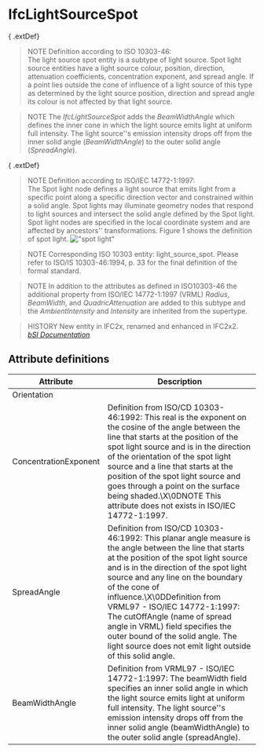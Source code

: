 IfcLightSourceSpot
==================
{ .extDef}  
> NOTE  Definition according to ISO 10303-46:  
> The light source spot entity is a subtype of light source. Spot light source
> entities have a light source colour, position, direction, attenuation
> coefficients, concentration exponent, and spread angle. If a point lies
> outside the cone of influence of a light source of this type as determined
> by the light source position, direction and spread angle its colour is not
> affected by that light source.  
  
> NOTE  The _IfcLightSourceSpot_ adds the _BeamWidthAngle_ which defines the
> inner cone in which the light source emits light at uniform full intensity.
> The light source''s emission intensity drops off from the inner solid angle
> (_BeamWidthAngle_) to the outer solid angle (_SpreadAngle_).  
  
{ .extDef}  
> NOTE  Definition according to ISO/IEC 14772-1:1997:  
> The Spot light node defines a light source that emits light from a specific
> point along a specific direction vector and constrained within a solid
> angle. Spot lights may illuminate geometry nodes that respond to light
> sources and intersect the solid angle defined by the Spot light. Spot light
> nodes are specified in the local coordinate system and are affected by
> ancestors'' transformations. Figure 1 shows the definition of spot light.
> !["spot light"](../figures/ifclightsourcespot_fig1.gif "Figure 1 -- Light
> source spot")  
  
> NOTE  Corresponding ISO 10303 entity: light_source_spot. Please refer to
> ISO/IS 10303-46:1994, p. 33 for the final definition of the formal standard.  
  
> NOTE  In addition to the attributes as defined in ISO10303-46 the additional
> property from ISO/IEC 14772-1:1997 (VRML) _Radius_, _BeamWidth_, and
> _QuadricAttenuation_ are added to this subtype and the _AmbientIntensity_
> and _Intensity_ are inherited from the supertype.  
  
> HISTORY  New entity in IFC2x, renamed and enhanced in IFC2x2.  
[ _bSI
Documentation_](https://standards.buildingsmart.org/IFC/DEV/IFC4_2/FINAL/HTML/schema/ifcpresentationorganizationresource/lexical/ifclightsourcespot.htm)


Attribute definitions
---------------------
| Attribute             | Description                                                                                                                                                                                                                                                                                                                                                                                                                                                                        |
|-----------------------|------------------------------------------------------------------------------------------------------------------------------------------------------------------------------------------------------------------------------------------------------------------------------------------------------------------------------------------------------------------------------------------------------------------------------------------------------------------------------------|
| Orientation           |                                                                                                                                                                                                                                                                                                                                                                                                                                                                                    |
| ConcentrationExponent | Definition from ISO/CD 10303-46:1992: This real is the exponent on the cosine of the angle between the line that starts at the position of the spot light source and is in the direction of the orientation of the spot light source and a line that starts at the position of the spot light source and goes through a point on the surface being shaded.\X\0DNOTE  This attribute does not exists in ISO/IEC 14772-1:1997.                                                       |
| SpreadAngle           | Definition from ISO/CD 10303-46:1992: This planar angle measure is the angle between the line that starts at the position of the spot light source and is in the direction of the spot light source and any line on the boundary of the cone of influence.\X\0DDefinition from VRML97 - ISO/IEC 14772-1:1997: The cutOffAngle (name of spread angle in VRML) field specifies the outer bound of the solid angle. The light source does not emit light outside of this solid angle. |
| BeamWidthAngle        | Definition from VRML97 - ISO/IEC 14772-1:1997: The beamWidth field specifies an inner solid angle in which the light source emits light at uniform full intensity. The light source''s emission intensity drops off from the inner solid angle (beamWidthAngle) to the outer solid angle (spreadAngle).                                                                                                                                                                            |

